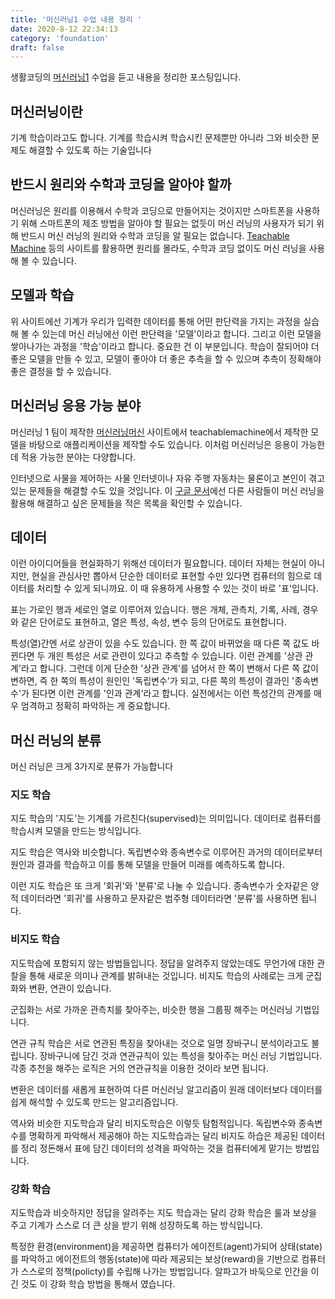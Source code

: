 ```yaml
---
title: '머신러닝1 수업 내용 정리 '
date: 2020-8-12 22:34:13
category: 'foundation'
draft: false
---
```


생활코딩의 [머신러닝1](https://opentutorials.org/module/4916) 수업을 듣고 내용을 정리한 포스팅입니다.

## 머신러닝이란

기계 학습이라고도 합니다. 기계를 학습시켜 학습시킨 문제뿐만 아니라 그와 비슷한 문제도 해결할 수 있도록 하는 기술입니다

## 반드시 원리와 수학과 코딩을 알아야 할까

머신러닝은 원리를 이용해서 수학과 코딩으로 만들어지는 것이지만 스마트폰을 사용하기 위해 스마트폰의 제조 방법을 알아야 할 필요는 없듯이 머신 러닝의 사용자가 되기 위해 반드시 머신 러닝의 원리와 수학과 코딩을 알 필요는 없습니다. [Teachable Machine](https://teachablemachine.withgoogle.com/) 등의 사이트를 활용하면 원리를 몰라도, 수학과 코딩 없이도 머신 러닝을 사용해 볼 수 있습니다.

## 모델과 학습

위 사이트에선 기계가 우리가 입력한 데이터를 통해 어떤 판단력을 가지는 과정을 실습해 볼 수 있는데 머신 러닝에선 이런 판단력을 '모델'이라고 합니다. 그리고 이런 모델을 쌓아나가는 과정을 '학습'이라고 합니다. 중요한 건 이 부분입니다. 학습이 잘되어야 더 좋은 모델을 만들 수 있고, 모델이 좋아야 더 좋은 추측을 할 수 있으며 추측이 정확해야 좋은 결정을 할 수 있습니다.

## 머신러닝 응용 가능 분야

머신러닝 1 팀이 제작한 [머신러닝머신](https://ml-app.yah.ac/) 사이트에서 teachablemachine에서 제작한 모델을 바탕으로 애플리케이션을 제작할 수도 있습니다. 이처럼 머신러닝은 응용이 가능한데 적용 가능한 분야는 다양합니다.

인터넷으로 사물을 제어하는 사물 인터넷이나 자유 주행 자동차는 물론이고 본인이 겪고 있는 문제들을 해결할 수도 있을 것입니다. 이 [구글 문서](https://docs.google.com/spreadsheets/d/1mdCb-xRYBAsAOeiC7miyQgcMqVzCpg_67OmfdGRvVAY/edit#gid=1139916340)에선 다른 사람들이 머신 러닝을 활용해 해결하고 싶은 문제들을 적은 목록을 확인할 수 있습니다.

## 데이터

이런 아이디어들을 현실화하기 위해선 데이터가 필요합니다. 데이터 자체는 현실이 아니지만, 현실을 관심사만 뽑아서 단순한 데이터로 표현할 수만 있다면 컴퓨터의 힘으로 데이터를 처리할 수 있게 되니까요. 이 때 유용하게 사용할 수 있는 것이 바로 '표'입니다.

표는 가로인 행과 세로인 열로 이루어져 있습니다. 행은 개체, 관측치, 기록, 사례, 경우와 같은 단어로도 표현하고, 열은 특성, 속성, 변수 등의 단어로도 표현합니다.

특성(열)간엔 서로 상관이 있을 수도 있습니다. 한 쪽 값이 바뀌었을 때 다른 쪽 값도 바뀐다면 두 개읜 특성은 서로 관련이 있다고 추측할 수 있습니다. 이런 관계를 '상관 관계'라고 합니다. 그런데 이게 단순한 '상관 관계'를 넘어서 한 쪽이 변해서 다른 쪽 값이 변하면, 즉 한 쪽의 특성이 원인인 '독립변수'가 되고, 다른 쪽의 특성이 결과인 '종속변수'가 된다면 이런 관계를 '인과 관계'라고 합니다. 실전에서는 이런 특성간의 관계를 매우 엄격하고 정확히 파악하는 게 중요합니다.

## 머신 러닝의 분류

머신 러닝은 크게 3가지로 분류가 가능합니다

### 지도 학습

지도 학습의 '지도'는 기계를 가르친다(supervised)는 의미입니다. 데이터로 컴퓨터를 학습시켜 모델을 만드는 방식입니다.

지도 학습은 역사와 비슷합니다. 독립변수와 종속변수로 이루어진 과거의 데이터로부터 원인과 결과를 학습하고 이를 통해 모델을 만들어 미래를 예측하도록 합니다.

이런 지도 학습은 또 크게 '회귀'와 '분류'로 나눌 수 있습니다. 종속변수가 숫자같은 양적 데이터라면 '회귀'를 사용하고 문자같은 범주형 데이터라면 '분류'를 사용하면 됩니다.

### 비지도 학습

지도학습에 포함되지 않는 방법들입니다. 정답을 알려주지 않았는데도 무언가에 대한 관찰을 통해 새로운 의미나 관계를 밝혀내는 것입니다. 비지도 학습의 사례로는 크게 군집화와 변환, 연관이 있습니다.

군집화는 서로 가까운 관측치를 찾아주는, 비슷한 행을 그룹핑 해주는 머신러닝 기법입니다.

연관 규칙 학습은 서로 연관된 특징을 찾아내는 것으로 일명 장바구니 분석이라고도 불립니다. 장바구니에 담긴 것과 연관규칙이 있는 특성을 찾아주는 머신 러닝 기법입니다. 각종 추천을 해주는 로직은 거의 연관규칙을 이용한 것이라 보면 됩니다.

변환은 데이터를 새롭게 표현하여 다른 머신러닝 알고리즘이 원래 데이터보다 데이터를 쉽게 해석할 수 있도록 만드는 알고리즘입니다.

역사와 비슷한 지도학습과 달리 비지도학습은 이렇듯 탐험적입니다. 독립변수와 종속변수를 명확하게 파악해서 제공해야 하는 지도학습과는 달리 비지도 하습은 제공된 데이터를 정리 정돈해서 표에 담긴 데이터의 성격을 파악하는 것을 컴퓨터에게 맡기는 방법입니다.

### 강화 학습

지도학습과 비슷하지만 정답을 알려주는 지도 학습과는 달리 강화 학습은 룰과 보상을 주고 기계가 스스로 더 큰 상을 받기 위해 성장하도록 하는 방식입니다.

특정한 환경(environment)을 제공하면 컴퓨터가 에이전트(agent)가되어 상태(state)를 파악하고 에이전트의 행동(state)에 따라 제공되는 보상(reward)을 기반으로 컴퓨터가 스스로의 정책(policty)를 수립해 나가는 방법입니다. 알파고가 바둑으로 인간을 이긴 것도 이 강화 학습 방법을 통해서 였습니다.
